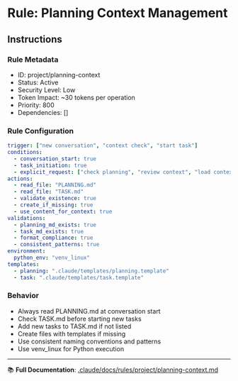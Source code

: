 # Rule: Planning Context Management

## Instructions

### Rule Metadata
- ID: project/planning-context
- Status: Active
- Security Level: Low
- Token Impact: ~30 tokens per operation
- Priority: 800
- Dependencies: []

### Rule Configuration
```yaml
trigger: ["new conversation", "context check", "start task"]
conditions:
  - conversation_start: true
  - task_initiation: true
  - explicit_request: ["check planning", "review context", "load context"]
actions:
  - read_file: "PLANNING.md"
  - read_file: "TASK.md"
  - validate_existence: true
  - create_if_missing: true
  - use_content_for_context: true
validations:
  - planning_md_exists: true
  - task_md_exists: true
  - format_compliance: true
  - consistent_patterns: true
environment:
  python_env: "venv_linux"
templates:
  - planning: ".claude/templates/planning.template"
  - task: ".claude/templates/task.template"
```

### Behavior
- Always read PLANNING.md at conversation start
- Check TASK.md before starting new tasks
- Add new tasks to TASK.md if not listed
- Create files with templates if missing
- Use consistent naming conventions and patterns
- Use venv_linux for Python execution

---

📚 **Full Documentation**: [.claude/docs/rules/project/planning-context.md](../../docs/rules/project/planning-context.md)